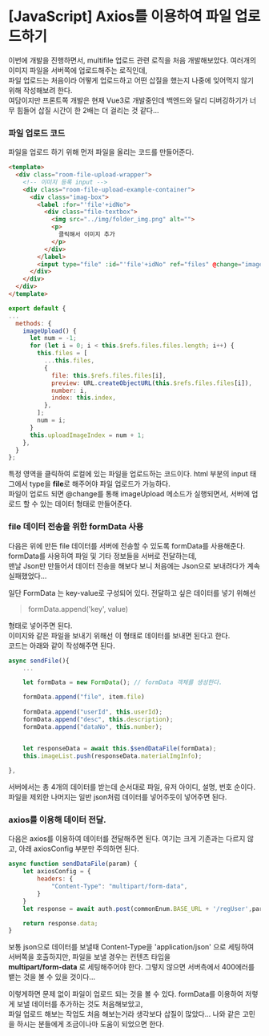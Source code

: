 # [JavaScript] Axios를 이용하여 파일 업로드하기

이번에 개발을 진행하면서, multifile 업로드 관련 로직을 처음 개발해보았다. 여러개의 이미지 파일을 서버쪽에 업로드해주는 로직인데, \
파일 업로드는 처음이라 어떻게 업로드하고 어떤 삽질을 했는지 나중에 잊어먹지 않기 위해 작성해보려 한다.\
여담이지만 프론트쪽 개발은 현재 Vue3로 개발중인데 백엔드와 달리 디버깅하기가 너무 힘들어 삽질 시간이 한 2배는 더 걸리는 것 같다... 

### 파일 업로드 코드

파일을 업로드 하기 위해 먼저 파일을 올리는 코드를 만들어준다. 
```html
<template>
  <div class="room-file-upload-wrapper">
    <!-- 이미지 등록 input -->
    <div class="room-file-upload-example-container">
      <div class="imag-box">
        <label :for="'file'+idNo">
          <div class="file-textbox">
            <img src="../img/folder_img.png" alt="">
            <p>
              클릭해서 이미지 추가
            </p>
          </div>
        </label>
        <input type="file" :id="'file'+idNo" ref="files" @change="imageUpload" />
      </div>
    </div>
  </div>
</template>
```
```javascript
export default {
...
  methods: {
    imageUpload() {
      let num = -1;
      for (let i = 0; i < this.$refs.files.files.length; i++) {
        this.files = [
          ...this.files,
          {
            file: this.$refs.files.files[i],
            preview: URL.createObjectURL(this.$refs.files.files[i]),
            number: i,
            index: this.index,
          },
        ];
        num = i;
      }
      this.uploadImageIndex = num + 1;
    },
  }
};
```
특정 영역을 클릭하여 로컬에 있는 파일을 업로드하는 코드이다. html 부분의 input 태그에서 type을 **file**로 해주어야 파일 업로드가 가능하다.\
파일이 업로드 되면 @change를 통해 imageUpload 메소드가 실행되면서, 서버에 업로드 할 수 있는 데이터 형태로 만들어준다.

### file 데이터 전송을 위한 formData 사용

다음은 위에 만든 file 데이터를 서버에 전송할 수 있도록 formData를 사용해준다. formData를 사용하여 파일 및 기타 정보들을 서버로 전달하는데,\
맨날 Json만 만들어서 데이터 전송을 해보다 보니 처음에는 Json으로 보내려다가 계속 실패했었다... 

일단 FormData 는 key-value로 구성되어 있다. 전달하고 싶은 데이터를 넣기 위해선

>formData.append('key', value)

형태로 넣어주면 된다.\
이미지와 같은 파일을 보내기 위해선 이 형태로 데이터를 보내면 된다고 한다.\
코드는 아래와 같이 작성해주면 된다.

```javascript
async sendFile(){
    ...

    let formData = new FormData(); // formData 객체를 생성한다.

    formData.append("file", item.file)
    
    formData.append("userId", this.userId);
    formData.append("desc", this.description);
    formData.append("dataNo", this.number);


    let responseData = await this.$sendDataFile(formData);
    this.imageList.push(responseData.materialImgInfo);
    
},
```
서버에서는 총 4개의 데이터를 받는데 순서대로 파일, 유저 아이디, 설명, 번호 순이다. 파일을 제외한 나머지는 일반 json처럼 데이터를 넣어주듯이 
넣어주면 된다.

### axios를 이용해 데이터 전달.

다음은 axios를 이용하여 데이터를 전달해주면 된다. 여기는 크게 기존과는 다르지 않고, 아래 axiosConfig 부분만 주의하면 된다.
```javascript
async function sendDataFile(param) {
    let axiosConfig = {
        headers: {
            "Content-Type": "multipart/form-data",
        }
    }
    let response = await auth.post(commonEnum.BASE_URL + '/regUser',param, axiosConfig);

    return response.data;
}
```
보통 json으로 데이터를 보낼때 Content-Type을 'application/json' 으로 세팅하여 서버쪽을 호출하지만, 파일을 보낼 경우는 컨텐츠 타입을\
**multipart/form-data** 로 세팅해주어야 한다. 그렇지 않으면 서버측에서 400에러를 뱉는 것을 볼 수 있을 것이다...


이렇게하면 문제 없이 파일이 업로드 되는 것을 볼 수 있다. formData를 이용하여 저렇게 보낼 데이터를 추가하는 것도 처음해보았고,\
파일 업로드 해보는 작업도 처음 해보는거라 생각보다 삽질이 많았다... 나와 같은 고민을 하시는 분들에게 조금이나마 도움이 되었으면 한다.